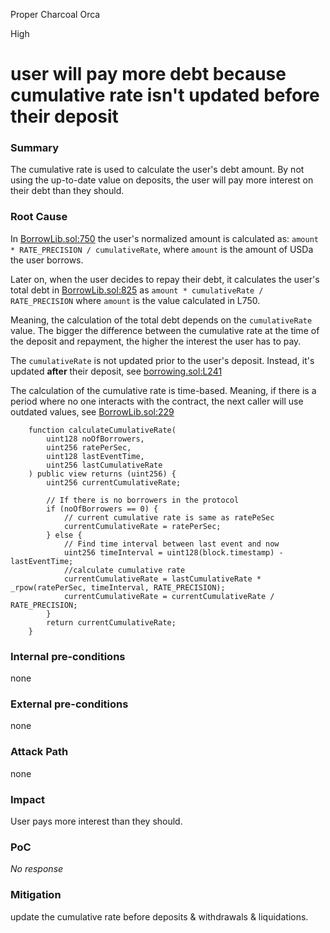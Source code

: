 Proper Charcoal Orca

High

# user will pay more debt because cumulative rate isn't updated before their deposit

### Summary

The cumulative rate is used to calculate the user's debt amount. By not using the up-to-date value on deposits, the user will pay more interest on their debt than they should.

### Root Cause

In [BorrowLib.sol:750](https://github.com/sherlock-audit/2024-11-autonomint/blob/main/Blockchain/Blockchian/contracts/lib/BorrowLib.sol#L750) the user's normalized amount is calculated as: `amount * RATE_PRECISION / cumulativeRate`, where `amount` is the amount of USDa the user borrows.

Later on, when the user decides to repay their debt, it calculates the user's total debt in [BorrowLib.sol:825](https://github.com/sherlock-audit/2024-11-autonomint/blob/main/Blockchain/Blockchian/contracts/lib/BorrowLib.sol#L825) as `amount * cumulativeRate / RATE_PRECISION` where `amount` is the value calculated in L750.

Meaning, the calculation of the total debt depends on the `cumulativeRate` value. The bigger the difference between the cumulative rate at the time of the deposit and repayment, the higher the interest the user has to pay.

The `cumulativeRate` is not updated prior to the user's deposit. Instead, it's updated **after** their deposit, see [borrowing.sol:L241](https://github.com/sherlock-audit/2024-11-autonomint/blob/main/Blockchain/Blockchian/contracts/Core_logic/borrowing.sol#L241C1-L257C35)

The calculation of the cumulative rate is time-based. Meaning, if there is a period where no one interacts with the contract, the next caller will use outdated values, see [BorrowLib.sol:229](https://github.com/sherlock-audit/2024-11-autonomint/blob/main/Blockchain/Blockchian/contracts/lib/BorrowLib.sol#L229)

```sol
    function calculateCumulativeRate(
        uint128 noOfBorrowers,
        uint256 ratePerSec,
        uint128 lastEventTime,
        uint256 lastCumulativeRate
    ) public view returns (uint256) {
        uint256 currentCumulativeRate;

        // If there is no borrowers in the protocol
        if (noOfBorrowers == 0) {
            // current cumulative rate is same as ratePeSec
            currentCumulativeRate = ratePerSec;
        } else {
            // Find time interval between last event and now
            uint256 timeInterval = uint128(block.timestamp) - lastEventTime;
            //calculate cumulative rate
            currentCumulativeRate = lastCumulativeRate * _rpow(ratePerSec, timeInterval, RATE_PRECISION);
            currentCumulativeRate = currentCumulativeRate / RATE_PRECISION;
        }
        return currentCumulativeRate;
    }
```

### Internal pre-conditions

none

### External pre-conditions

none

### Attack Path

none

### Impact

User pays more interest than they should.

### PoC

_No response_

### Mitigation

update the cumulative rate before deposits & withdrawals & liquidations.